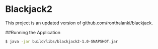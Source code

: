# Blackjack2

This project is an updated version of github.com/ronthalanki/blackjack.

##Running the Application
```bash
$ java -jar build/libs/blackjack2-1.0-SNAPSHOT.jar
```

